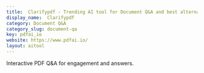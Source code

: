 ```yaml
---
title:  Clarifypdf - Trending AI tool for Document Q&A and best alternatives
display_name:  Clarifypdf
category: Document Q&A
category_slug: document-qa
key: pdfai_io
website: https://www.pdfai.io/
layout: aitool
---
```


Interactive PDF Q&A for engagement and answers.
